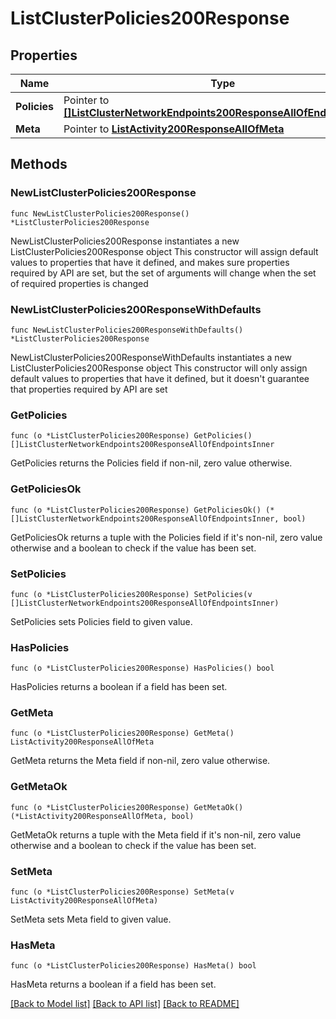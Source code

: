 # ListClusterPolicies200Response

## Properties

Name | Type | Description | Notes
------------ | ------------- | ------------- | -------------
**Policies** | Pointer to [**[]ListClusterNetworkEndpoints200ResponseAllOfEndpointsInner**](ListClusterNetworkEndpoints200ResponseAllOfEndpointsInner.md) |  | [optional] 
**Meta** | Pointer to [**ListActivity200ResponseAllOfMeta**](ListActivity200ResponseAllOfMeta.md) |  | [optional] 

## Methods

### NewListClusterPolicies200Response

`func NewListClusterPolicies200Response() *ListClusterPolicies200Response`

NewListClusterPolicies200Response instantiates a new ListClusterPolicies200Response object
This constructor will assign default values to properties that have it defined,
and makes sure properties required by API are set, but the set of arguments
will change when the set of required properties is changed

### NewListClusterPolicies200ResponseWithDefaults

`func NewListClusterPolicies200ResponseWithDefaults() *ListClusterPolicies200Response`

NewListClusterPolicies200ResponseWithDefaults instantiates a new ListClusterPolicies200Response object
This constructor will only assign default values to properties that have it defined,
but it doesn't guarantee that properties required by API are set

### GetPolicies

`func (o *ListClusterPolicies200Response) GetPolicies() []ListClusterNetworkEndpoints200ResponseAllOfEndpointsInner`

GetPolicies returns the Policies field if non-nil, zero value otherwise.

### GetPoliciesOk

`func (o *ListClusterPolicies200Response) GetPoliciesOk() (*[]ListClusterNetworkEndpoints200ResponseAllOfEndpointsInner, bool)`

GetPoliciesOk returns a tuple with the Policies field if it's non-nil, zero value otherwise
and a boolean to check if the value has been set.

### SetPolicies

`func (o *ListClusterPolicies200Response) SetPolicies(v []ListClusterNetworkEndpoints200ResponseAllOfEndpointsInner)`

SetPolicies sets Policies field to given value.

### HasPolicies

`func (o *ListClusterPolicies200Response) HasPolicies() bool`

HasPolicies returns a boolean if a field has been set.

### GetMeta

`func (o *ListClusterPolicies200Response) GetMeta() ListActivity200ResponseAllOfMeta`

GetMeta returns the Meta field if non-nil, zero value otherwise.

### GetMetaOk

`func (o *ListClusterPolicies200Response) GetMetaOk() (*ListActivity200ResponseAllOfMeta, bool)`

GetMetaOk returns a tuple with the Meta field if it's non-nil, zero value otherwise
and a boolean to check if the value has been set.

### SetMeta

`func (o *ListClusterPolicies200Response) SetMeta(v ListActivity200ResponseAllOfMeta)`

SetMeta sets Meta field to given value.

### HasMeta

`func (o *ListClusterPolicies200Response) HasMeta() bool`

HasMeta returns a boolean if a field has been set.


[[Back to Model list]](../README.md#documentation-for-models) [[Back to API list]](../README.md#documentation-for-api-endpoints) [[Back to README]](../README.md)


